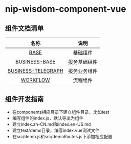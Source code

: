# nip-wisdom-component-vue

## 组件文档清单

|名称|说明|
|:---:|:---:|
|[BASE](./docs/components/BASE.MD)|基础组件|
|[BUSINESS-BASE](./docs/components/BUSINESS-BASE.MD)|报务基础组件|
|[BUSINESS-TELEGRAPH](docs/components/BUSINESS-TELEGRAPH.MD)|报务业务组件|
|[WORKFLOW](./docs/components/WORKFLOW.MD)|流程组件|

## 组件开发指南

- 在components相应目录下建立组件目录，比如test
- 编写组件的index.js，默认导出为组件
- 建立index.zh-CN.md和index.en-US.md
- 建立test/demo目录，编写index.vue测试文件
- 在src/demo.js和src/demoRoutes.js下添加相应配置

